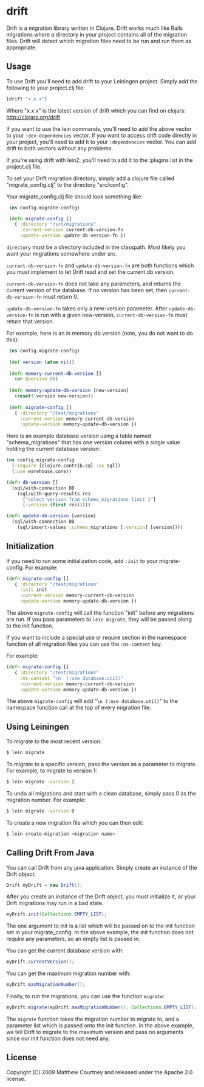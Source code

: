 # drift

Drift is a migration library written in Clojure. Drift works much like
Rails migrations where a directory in your project contains all of the
migration files. Drift will detect which migration files need to be
run and run them as appropriate.

## Usage

To use Drift you'll need to add drift to your Leiningen
project. Simply add the following to your project.clj file:

```clojure
[drift "x.x.x"]
```

Where "x.x.x" is the latest version of drift which you can find on
clojars: http://clojars.org/drift

If you want to use the lein commands, you'll need to add the above
vector to your `:dev-dependencies` vector. If you want to access drift
code directly in your project, you'll need to add it to your
`:dependencies` vector. You can add drift to both vectors without any
problems.

If you're using drift with lein2, you'll need to add it to the :plugins list in the project.clj file.

To set your Drift migration directory, simply add a clojure file
called "migrate_config.clj" to the directory "src/config".

Your migrate_config.clj file should look something like:

```clojure
 (ns config.migrate-config)

 (defn migrate-config []
   { :directory "/src/migrations"
     :current-version current-db-version-fn
     :update-version update-db-version-fn })
```

`directory` must be a directory included in the classpath. Most likely you want your migrations somewhere under src.

`current-db-version-fn` and `update-db-version-fn` are both functions
which you must implement to let Drift read and set the current db
version.

`current-db-version-fn` does not take any parameters, and returns the
current version of the database. If no version has been set, then
`current-db-version-fn` must return 0.

`update-db-version-fn` takes only a new-version parameter. After
`update-db-version-fn` is run with a given new-version,
`current-db-version-fn` must return that version.

For example, here is an in memory db version (note, you do not want to
do this):

```clojure
 (ns config.migrate-config)
 
 (def version (atom nil))
 
 (defn memory-current-db-version []
   (or @version 0)) 
 
 (defn memory-update-db-version [new-version]
   (reset! version new-version))
 
 (defn migrate-config []
   { :directory "/test/migrations"
     :current-version memory-current-db-version
     :update-version memory-update-db-version })
```

Here is an example database version using a table named
"schema_migrations" that has one version column with a single value
holding the current database version:

```clojure
(ns config.migrate-config
  (:require [clojure.contrib.sql :as sql])
  (:use warehouse.core))

(defn db-version []
  (sql/with-connection DB
    (sql/with-query-results res 
      ["select version from schema_migrations limit 1"]
      (:version (first res)))))

(defn update-db-version [version]
  (sql/with-connection DB
    (sql/insert-values :schema_migrations [:version] [version])))
```

## Initialization

If you need to run some initialization code, add `:init` to your
migrate-config. For example:

```clojure
(defn migrate-config []
   { :directory "/test/migrations"
     :init init
     :current-version memory-current-db-version
     :update-version memory-update-db-version })
```

The above `migrate-config` will call the function "init" before any
migrations are run. If you pass parameters to `lein migrate`, they
will be passed along to the init function.

If you want to include a special use or require section in the
namespace function of all migration files you can use the `:ns-content`
key.

For example:

```clojure
(defn migrate-config []
   { :directory "/test/migrations"
     :ns-content "\n  (:use database.util)"
     :current-version memory-current-db-version
     :update-version memory-update-db-version })
```

The above `migrate-config` will add "`\n (:use database.util)`" to the
namespace function call at the top of every migration file.

## Using Leiningen

To migrate to the most recent version:

```bash
$ lein migrate
```

To migrate to a specific version, pass the version as a parameter to
migrate. For example, to migrate to version 1:

```bash
$ lein migrate -version 1
```

To undo all migrations and start with a clean database, simply pass 0
as the migration number. For example:

```bash
$ lein migrate -version 0
```

To create a new migration file which you can then edit:

```bash
$ lein create-migration <migration name>
```

## Calling Drift From Java

You can call Drift from any java application. Simply create an instance of the Drift object:

```java
Drift myDrift = new Drift();
```

After you create an instance of the Drift object, you must initialize it, or your Drift migrations may run in a bad state.

```java
myDrift.init(Collections.EMPTY_LIST);
```

The one argument to init is a list which will be passed on to the init function set in your migrate_config. In the above example, the init function does not require any parameters, so an empty list is passed in.

You can get the current database version with:

```java
myDrift.currentVersion();
```

You can get the maximum migration number with:

```java
myDrift.maxMigrationNumber();
```

Finally, to run the migrations, you can use the function `migrate`:

```java
myDrift.migrate(myDrift.maxMigrationNumber(), Collections.EMPTY_LIST);
```

The `migrate` function takes the migration number to migrate to, and a parameter list which is passed onto the init function. In the above example, we tell Drift to migrate to the maximum version and pass no arguments since our init function does not need any.

## License

Copyright (C) 2009 Matthew Courtney and released under the Apache 2.0
license.
